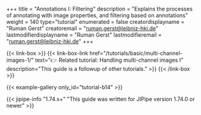 +++
title = "Annotations I: Filtering"
description = "Explains the processes of annotating with image properties, and filtering based on annotations"
weight = 140
type="tutorial"
enumerated = false
creatordisplayname = "Ruman Gerst"
creatoremail = "ruman.gerst@leibniz-hki.de"
lastmodifierdisplayname = "Ruman Gerst"
lastmodifieremail = "ruman.gerst@leibniz-hki.de"
+++

{{< link-box >}}
    {{< link-box-link href="/tutorials/basic/multi-channel-images-1/" text="👉 Related tutorial: Handling multi-channel images I" description="This guide is a followup of other tutorials." >}}
{{< /link-box >}}

{{< example-gallery only_id="tutorial-b14" >}}

{{< jipipe-info "1.74.x+" "This guide was written for JIPipe version 1.74.0 or newer" >}}